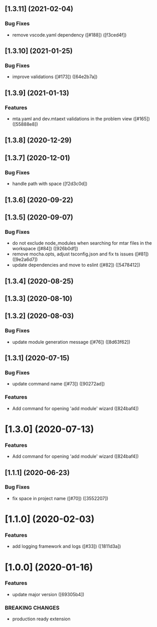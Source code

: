 ## [1.3.11] (2021-02-04)

### Bug Fixes

- remove vscode.yaml dependency ([#188]) ([f3ced4f])

## [1.3.10] (2021-01-25)

### Bug Fixes

- improve validations ([#173]) ([64e2b7a])

## [1.3.9] (2021-01-13)

### Features

- mta.yaml and dev.mtaext validations in the problem view ([#165]) ([55888e8])

## [1.3.8] (2020-12-29)

## [1.3.7] (2020-12-01)

### Bug Fixes

- handle path with space ([f2d3c0d])

## [1.3.6] (2020-09-22)

## [1.3.5] (2020-09-07)

### Bug Fixes

- do not exclude node_modules when searching for mtar files in the workspace ([#84]) ([926b0df])
- remove mocha.opts, adjust tsconfig.json and fix ts issues ([#81]) ([9e2a6d7])
- update dependencies and move to eslint ([#82]) ([5478412])

<a name="1.3.4"></a>

## [1.3.4] (2020-08-25)

<a name="1.3.3"></a>

## [1.3.3] (2020-08-10)

<a name="1.3.2"></a>

## [1.3.2] (2020-08-03)

### Bug Fixes

- update module generation message ([#76]) ([8d63f62])

<a name="1.3.1"></a>

## [1.3.1] (2020-07-15)

### Bug Fixes

- update command name ([#73]) ([90272ad])

### Features

- Add command for opening 'add module' wizard ([824baf4])

<a name="1.3.0"></a>

# [1.3.0] (2020-07-13)

### Features

- Add command for opening 'add module' wizard ([824baf4])

<a name="1.1.1"></a>

## [1.1.1] (2020-06-23)

### Bug Fixes

- fix space in project name ([#70]) ([3552207])

<a name="1.1.0"></a>

# [1.1.0] (2020-02-03)

### Features

- add logging framework and logs ([#33]) ([1811d3a])

<a name="1.0.0"></a>

# [1.0.0] (2020-01-16)

### Features

- update major version ([69305b4])

### BREAKING CHANGES

- production ready extension

